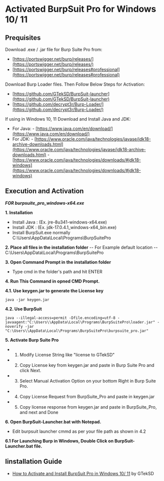 # Activated BurpSuit Pro for Windows 10/ 11


Prequisites
------------

Download .exe / .jar file for Burp Suite Pro from:
- [https://portswigger.net/burp/releases/](https://portswigger.net/burp/releases/)
- [https://portswigger.net/burp/releases#professional](https://portswigger.net/burp/releases#professional)
	
Download Burp Loader files. Then Follow Below Steps for Activation:
- [https://github.com/GTekSD/BurpSuit-launcher](https://github.com/GTekSD/BurpSuit-launcher)
- [https://github.com/decrypt3r/Burp-Loader/](https://github.com/decrypt3r/Burp-Loader/)
	
If using in Windows 10, 11 Download and Install Java and JDK:
- For Java: - [https://www.java.com/en/download/](https://www.java.com/en/download/)
- For JDK:  - [https://www.oracle.com/java/technologies/javase/jdk18-archive-downloads.html](https://www.oracle.com/java/technologies/javase/jdk18-archive-downloads.html) 
	    - [https://www.oracle.com/java/technologies/downloads/#jdk18-windows](https://www.oracle.com/java/technologies/downloads/#jdk18-windows)



Execution and Activation
------------
	
***FOR burpsuite_pro_windows-x64.exe***
	
**1. Installation**
- Install Java : (Ex. jre-8u341-windows-x64.exe)
- Install JDK : (Ex. jdk-17.0.4.1_windows-x64_bin.exe)
- Install BurpSuit.exe normally C:\Users\\AppData\Local\Programs\BurpSuitePro
	
**2. Place all files in the installation folder**
-- For Example default location
-- C:\Users\\AppData\Local\Programs\BurpSuitePro
	
**3. Open Command Prompt in the installation folder**
- Type cmd in the folder's path and hit ENTER
	
**4. Run This Command in opned CMD Prompt.**
		
**4.1. Use keygen.jar to generate the License key**
```
java -jar keygen.jar
```
	
**4.2. Use BurpSuit**
```
java --illegal-access=permit -Dfile.encoding=utf-8 -javaagent:"C:\Users\\AppData\Local\Programs\BurpSuitePro\loader.jar" -noverify -jar "C:\Users\\AppData\Local\Programs\BurpSuitePro\burpsuite_pro.jar"
```

**5. Activate Burp Suite Pro**
- 1. Modify License String like "license to GTekSD"
- 2. Copy License key from keygen.jar and paste in Burp Suite Pro and click Next.
- 3. Select Manual Activation Option on your bottom Right in Burp Suite Pro.
- 4. Copy License Request from BurpSuite_Pro and paste in keygen.jar
- 5. Copy license response from keygen.jar and paste in BurpSuite_Pro, and next and Done
	
**6. Open BurpSuit-Launcher.bat with Notepad.**
- Edit burpsuit launcher cmmd as per your file path as shown in 4.2
	
**6.1 For Launching Burp in Windows, Double Click on BurpSuit-Launcher.bat file.**


Iinstallation Guide
---------------
- [How to Activate and Install BurpSuit Pro in Windows 10/ 11](https://www.youtube.com/gteksd) by GTekSD

